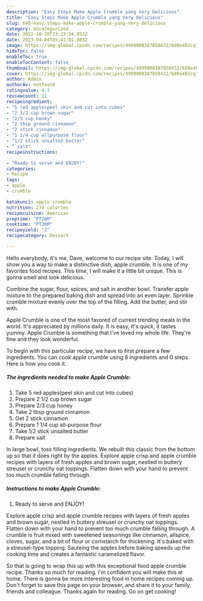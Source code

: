 ```yaml
---
description: "Easy Steps Make Apple Crumble yang Very Delicious"
title: "Easy Steps Make Apple Crumble yang Very Delicious"
slug: 648-easy-steps-make-apple-crumble-yang-very-delicious
category: Uncategorized
date: 2022-10-28T23:23:14.852Z
date: 2023-04-04T05:41:01.883Z
image: https://img-global.cpcdn.com/recipes/4999008387858432/680x482cq70/apple-crumble-recipe-main-photo.jpg
hideToc: false
enableToc: true
enableTocContent: false
thumbnail: https://img-global.cpcdn.com/recipes/4999008387858432/680x482cq70/apple-crumble-recipe-main-photo.jpg
cover: https://img-global.cpcdn.com/recipes/4999008387858432/680x482cq70/apple-crumble-recipe-main-photo.jpg
author: Admin
authorAv: notfound
ratingvalue: 4.3
reviewcount: 11
recipeingredient:
- "5 red applespeel skin and cut into cubes"
- "2 1/2 cup brown sugar"
- "2/3 cup honey"
- "2 tbsp ground cinnamon"
- "2 stick cinnamon"
- "1 1/4 cup allpurpose flour"
- "1/2 stick unsalted butter"
- " salt"
recipeinstructions:

- "Ready to serve and ENJOY!"
categories:
- Recipe
tags:
- apple
- crumble

katakunci: apple crumble 
nutrition: 274 calories
recipecuisine: American
preptime: "PT26M"
cooktime: "PT36M"
recipeyield: "2"
recipecategory: Dessert

---
```



Hello everybody, it's me, Dave, welcome to our recipe site. Today, I will show you a way to make a distinctive dish, apple crumble. It is one of my favorites food recipes. This time, I will make it a little bit unique. This is gonna smell and look delicious.

Combine the sugar, flour, spices, and salt in another bowl. Transfer apple mixture to the prepared baking dish and spread into an even layer. Sprinkle crumble mixture evenly over the top of the filling. Add the butter, and stir with.

Apple Crumble is one of the most favored of current trending meals in the world. It's appreciated by millions daily. It is easy, it's quick, it tastes yummy. Apple Crumble is something that I've loved my whole life. They're fine and they look wonderful.


To begin with this particular recipe, we have to first prepare a few ingredients. You can cook apple crumble using 8 ingredients and 0 steps. Here is how you cook it.

<!--inarticleads1-->

##### The ingredients needed to make Apple Crumble:

1. Take 5 red apples(peel skin and cut into cubes)
1. Prepare 2 1/2 cup brown sugar
1. Prepare 2/3 cup honey
1. Take 2 tbsp ground cinnamon
1. Get 2 stick cinnamon
1. Prepare 1 1/4 cup all-purpose flour
1. Take 1/2 stick unsalted butter
1. Prepare  salt


In large bowl, toss filling ingredients. We rebuilt this classic from the bottom up so that it does right by the apples. Explore apple crisp and apple crumble recipes with layers of fresh apples and brown sugar, nestled in buttery streusel or crunchy oat toppings. Flatten down with your hand to prevent too much crumble falling through. 

<!--inarticleads2-->

##### Instructions to make Apple Crumble:


1. Ready to serve and ENJOY!

Explore apple crisp and apple crumble recipes with layers of fresh apples and brown sugar, nestled in buttery streusel or crunchy oat toppings. Flatten down with your hand to prevent too much crumble falling through. A crumble is fruit mixed with sweetened seasonings like cinnamon, allspice, cloves, sugar, and a bit of flour or cornstarch for thickening. It&#39;s baked with a streusel-type topping. Sauteing the apples before baking speeds up the cooking time and creates a fantastic caramelized flavor. 

So that is going to wrap this up with this exceptional food apple crumble recipe. Thanks so much for reading. I'm confident you will make this at home. There is gonna be more interesting food in home recipes coming up. Don't forget to save this page on your browser, and share it to your family, friends and colleague. Thanks again for reading. Go on get cooking!
